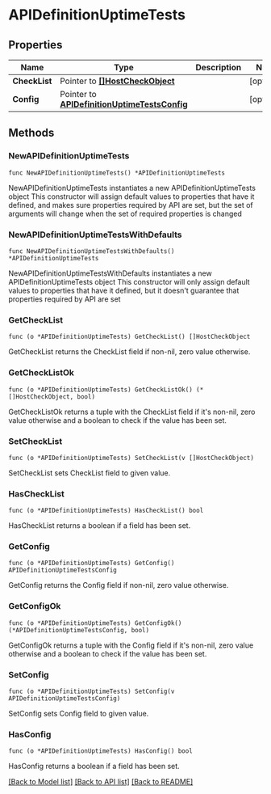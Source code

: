 # APIDefinitionUptimeTests

## Properties

Name | Type | Description | Notes
------------ | ------------- | ------------- | -------------
**CheckList** | Pointer to [**[]HostCheckObject**](HostCheckObject.md) |  | [optional] 
**Config** | Pointer to [**APIDefinitionUptimeTestsConfig**](APIDefinitionUptimeTestsConfig.md) |  | [optional] 

## Methods

### NewAPIDefinitionUptimeTests

`func NewAPIDefinitionUptimeTests() *APIDefinitionUptimeTests`

NewAPIDefinitionUptimeTests instantiates a new APIDefinitionUptimeTests object
This constructor will assign default values to properties that have it defined,
and makes sure properties required by API are set, but the set of arguments
will change when the set of required properties is changed

### NewAPIDefinitionUptimeTestsWithDefaults

`func NewAPIDefinitionUptimeTestsWithDefaults() *APIDefinitionUptimeTests`

NewAPIDefinitionUptimeTestsWithDefaults instantiates a new APIDefinitionUptimeTests object
This constructor will only assign default values to properties that have it defined,
but it doesn't guarantee that properties required by API are set

### GetCheckList

`func (o *APIDefinitionUptimeTests) GetCheckList() []HostCheckObject`

GetCheckList returns the CheckList field if non-nil, zero value otherwise.

### GetCheckListOk

`func (o *APIDefinitionUptimeTests) GetCheckListOk() (*[]HostCheckObject, bool)`

GetCheckListOk returns a tuple with the CheckList field if it's non-nil, zero value otherwise
and a boolean to check if the value has been set.

### SetCheckList

`func (o *APIDefinitionUptimeTests) SetCheckList(v []HostCheckObject)`

SetCheckList sets CheckList field to given value.

### HasCheckList

`func (o *APIDefinitionUptimeTests) HasCheckList() bool`

HasCheckList returns a boolean if a field has been set.

### GetConfig

`func (o *APIDefinitionUptimeTests) GetConfig() APIDefinitionUptimeTestsConfig`

GetConfig returns the Config field if non-nil, zero value otherwise.

### GetConfigOk

`func (o *APIDefinitionUptimeTests) GetConfigOk() (*APIDefinitionUptimeTestsConfig, bool)`

GetConfigOk returns a tuple with the Config field if it's non-nil, zero value otherwise
and a boolean to check if the value has been set.

### SetConfig

`func (o *APIDefinitionUptimeTests) SetConfig(v APIDefinitionUptimeTestsConfig)`

SetConfig sets Config field to given value.

### HasConfig

`func (o *APIDefinitionUptimeTests) HasConfig() bool`

HasConfig returns a boolean if a field has been set.


[[Back to Model list]](../README.md#documentation-for-models) [[Back to API list]](../README.md#documentation-for-api-endpoints) [[Back to README]](../README.md)


